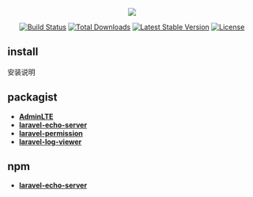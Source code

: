 <p align="center"><img src="https://laravel.com/assets/img/components/logo-laravel.svg"></p>

<p align="center">
<a href="https://travis-ci.org/laravel/framework"><img src="https://travis-ci.org/laravel/framework.svg" alt="Build Status"></a>
<a href="https://packagist.org/packages/laravel/framework"><img src="https://poser.pugx.org/laravel/framework/d/total.svg" alt="Total Downloads"></a>
<a href="https://packagist.org/packages/laravel/framework"><img src="https://poser.pugx.org/laravel/framework/v/stable.svg" alt="Latest Stable Version"></a>
<a href="https://packagist.org/packages/laravel/framework"><img src="https://poser.pugx.org/laravel/framework/license.svg" alt="License"></a>
</p>

## install

安装说明

## packagist

- **[AdminLTE](https://github.com/JeroenNoten/Laravel-AdminLTE#custom-menu-filters)**
- **[laravel-echo-server](https://github.com/tlaverdure/laravel-echo-server)**
- **[laravel-permission](https://github.com/spatie/laravel-permission)**
- **[laravel-log-viewer](https://github.com/rap2hpoutre/laravel-log-viewer)**



## npm

- **[laravel-echo-server](https://vehikl.com/)**


